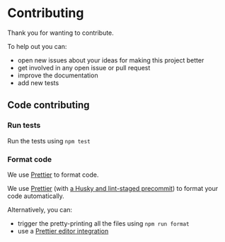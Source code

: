 # Contributing

Thank you for wanting to contribute.

To help out you can:

-   open new issues about your ideas for making this project better
-   get involved in any open issue or pull request
-   improve the documentation
-   add new tests

## Code contributing

### Run tests

Run the tests using `npm test`

### Format code

We use [Prettier](https://prettier.io/) to format code.

We use [Prettier](https://prettier.io/) (with [a Husky and lint-staged precommit](https://prettier.io/docs/en/precommit.html)) to format your code automatically.

Alternatively, you can:

-   trigger the pretty-printing all the files using `npm run format`
-   use a [Prettier editor integration](https://prettier.io/docs/en/editors.html)
